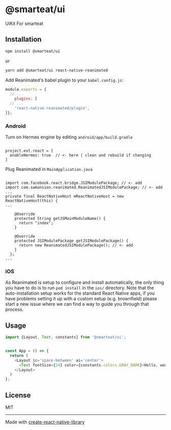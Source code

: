 # @smarteat/ui
UiKit For smarteat
## Installation

```sh
npm install @smarteat/ui
```

or

```sh
yarn add @smarteat/ui react-native-reanimated
```

Add Reanimated's babel plugin to your ``babel.config.js``:

```js
module.exports = {
  // ...
    plugins: [
  // ...
    'react-native-reanimated/plugin',
]};
```

### Android

Turn on Hermes engine by editing ``android/app/build.gradle``

```

project.ext.react = [
  enableHermes: true  // <- here | clean and rebuild if changing
]

```

Plug Reanimated in ``MainApplication.java``

```

import com.facebook.react.bridge.JSIModulePackage; // <- add
import com.swmansion.reanimated.ReanimatedJSIModulePackage; // <- add
...
private final ReactNativeHost mReactNativeHost = new ReactNativeHost(this) {
...

    @Override
    protected String getJSMainModuleName() {
      return "index";
    }

    @Override
    protected JSIModulePackage getJSIModulePackage() {
      return new ReanimatedJSIModulePackage(); // <- add
    }
  };
...
```

### iOS

As Reanimated is setup to configure and install automatically, the only thing you have to do is to run ``pod install`` in the ``ios/`` directory. Note that the auto-installation setup works for the standard React Native apps, if you have problems setting it up with a custom setup (e.g. brownfield) please start a new issue where we can find a way to guide you through that process.

## Usage

```js
import {Layout, Text, constants} from '@smarteat/ui';


const App = () => {
  return (
    <Layout jc='space-between' ai='center'>
      <Text fontSize={24} color={constants.colors.GRAY_DARK}>Hello, world!</Text>
    </Layout>
  )
};

```



## License

MIT

---

Made with [create-react-native-library](https://github.com/callstack/react-native-builder-bob)
